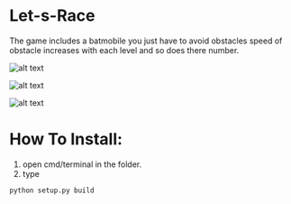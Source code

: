 # Let-s-Race
The game includes a batmobile you just have to avoid obstacles speed of obstacle increases with each level and so does there number.

![alt text](https://github.com/shubhankarsharma00/Let-s-Race/blob/master/snaps/Screenshot%20from%202018-06-23%2011-22-46.png)


![alt text](https://github.com/shubhankarsharma00/Let-s-Race/blob/master/snaps/Screenshot%20from%202018-06-23%2011-23-45.png)


![alt text](https://github.com/shubhankarsharma00/Let-s-Race/blob/master/snaps/Screenshot%20from%202018-06-23%2011-24-13.png)

# How To Install:
1. open cmd/terminal in the folder.
2. type 
```
python setup.py build 
```
